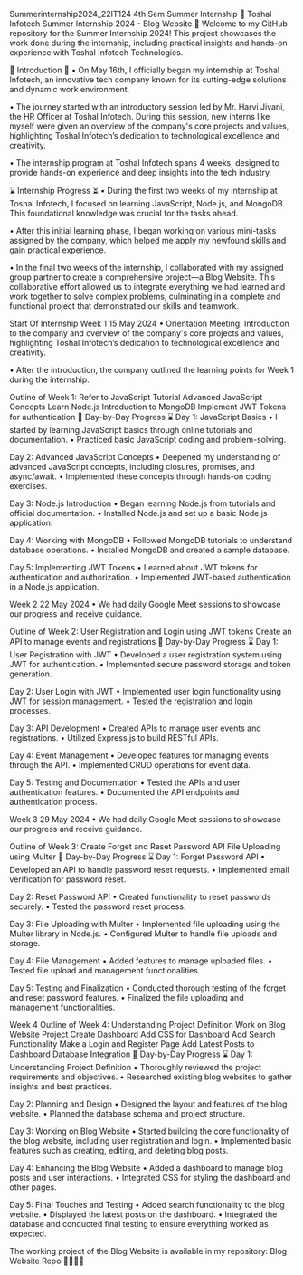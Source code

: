 Summerinternship2024_22IT124
4th Sem Summer Internship
🌟 Toshal Infotech Summer Internship 2024 - Blog Website 🌟
Welcome to my GitHub repository for the Summer Internship 2024! This project showcases the work done during the internship, including practical insights and hands-on experience with Toshal Infotech Technologies.

🚀 Introduction 🚀
• On May 16th, I officially began my internship at Toshal Infotech, an innovative tech company known for its cutting-edge solutions and dynamic work environment.

• The journey started with an introductory session led by Mr. Harvi Jivani, the HR Officer at Toshal Infotech. During this session, new interns like myself were given an overview of the company's core projects and values, highlighting Toshal Infotech’s dedication to technological excellence and creativity.

• The internship program at Toshal Infotech spans 4 weeks, designed to provide hands-on experience and deep insights into the tech industry.

⌛ Internship Progress ⏳
• During the first two weeks of my internship at Toshal Infotech, I focused on learning JavaScript, Node.js, and MongoDB. This foundational knowledge was crucial for the tasks ahead.

• After this initial learning phase, I began working on various mini-tasks assigned by the company, which helped me apply my newfound skills and gain practical experience.

• In the final two weeks of the internship, I collaborated with my assigned group partner to create a comprehensive project—a Blog Website. This collaborative effort allowed us to integrate everything we had learned and work together to solve complex problems, culminating in a complete and functional project that demonstrated our skills and teamwork.

Start Of Internship
Week 1
15 May 2024
• Orientation Meeting: Introduction to the company and overview of the company's core projects and values, highlighting Toshal Infotech’s dedication to technological excellence and creativity.

• After the introduction, the company outlined the learning points for Week 1 during the internship.

Outline of Week 1:
Refer to JavaScript Tutorial
Advanced JavaScript Concepts
Learn Node.js
Introduction to MongoDB
Implement JWT Tokens for authentication
📝 Day-by-Day Progress ⌛
Day 1: JavaScript Basics
• I started by learning JavaScript basics through online tutorials and documentation.
• Practiced basic JavaScript coding and problem-solving.

Day 2: Advanced JavaScript Concepts
• Deepened my understanding of advanced JavaScript concepts, including closures, promises, and async/await.
• Implemented these concepts through hands-on coding exercises.

Day 3: Node.js Introduction
• Began learning Node.js from tutorials and official documentation.
• Installed Node.js and set up a basic Node.js application.

Day 4: Working with MongoDB
• Followed MongoDB tutorials to understand database operations.
• Installed MongoDB and created a sample database.

Day 5: Implementing JWT Tokens
• Learned about JWT tokens for authentication and authorization.
• Implemented JWT-based authentication in a Node.js application.

Week 2
22 May 2024
• We had daily Google Meet sessions to showcase our progress and receive guidance.

Outline of Week 2:
User Registration and Login using JWT tokens
Create an API to manage events and registrations
📝 Day-by-Day Progress ⌛
Day 1: User Registration with JWT
• Developed a user registration system using JWT for authentication.
• Implemented secure password storage and token generation.

Day 2: User Login with JWT
• Implemented user login functionality using JWT for session management.
• Tested the registration and login processes.

Day 3: API Development
• Created APIs to manage user events and registrations.
• Utilized Express.js to build RESTful APIs.

Day 4: Event Management
• Developed features for managing events through the API.
• Implemented CRUD operations for event data.

Day 5: Testing and Documentation
• Tested the APIs and user authentication features.
• Documented the API endpoints and authentication process.

Week 3
29 May 2024
• We had daily Google Meet sessions to showcase our progress and receive guidance.

Outline of Week 3:
Create Forget and Reset Password API
File Uploading using Multer
📝 Day-by-Day Progress ⌛
Day 1: Forget Password API
• Developed an API to handle password reset requests.
• Implemented email verification for password reset.

Day 2: Reset Password API
• Created functionality to reset passwords securely.
• Tested the password reset process.

Day 3: File Uploading with Multer
• Implemented file uploading using the Multer library in Node.js.
• Configured Multer to handle file uploads and storage.

Day 4: File Management
• Added features to manage uploaded files.
• Tested file upload and management functionalities.

Day 5: Testing and Finalization
• Conducted thorough testing of the forget and reset password features.
• Finalized the file uploading and management functionalities.

Week 4
Outline of Week 4:
Understanding Project Definition
Work on Blog Website Project
Create Dashboard
Add CSS for Dashboard
Add Search Functionality
Make a Login and Register Page
Add Latest Posts to Dashboard
Database Integration
📝 Day-by-Day Progress ⌛
Day 1: Understanding Project Definition
• Thoroughly reviewed the project requirements and objectives.
• Researched existing blog websites to gather insights and best practices.

Day 2: Planning and Design
• Designed the layout and features of the blog website.
• Planned the database schema and project structure.

Day 3: Working on Blog Website
• Started building the core functionality of the blog website, including user registration and login.
• Implemented basic features such as creating, editing, and deleting blog posts.

Day 4: Enhancing the Blog Website
• Added a dashboard to manage blog posts and user interactions.
• Integrated CSS for styling the dashboard and other pages.

Day 5: Final Touches and Testing
• Added search functionality to the blog website.
• Displayed the latest posts on the dashboard.
• Integrated the database and conducted final testing to ensure everything worked as expected.

The working project of the Blog Website is available in my repository: Blog Website Repo 🚀🚀🌟🌟


